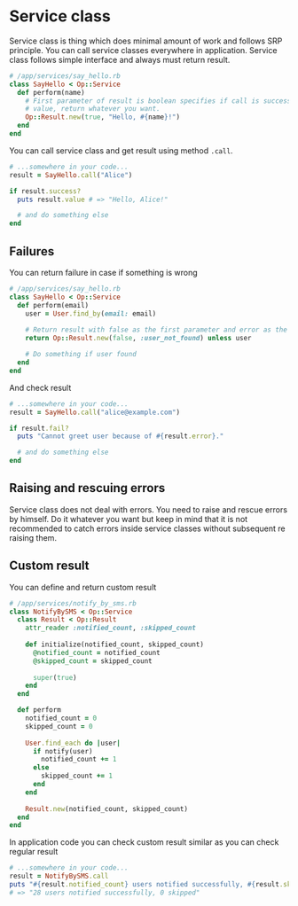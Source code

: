 # Service class

Service class is thing which does minimal amount of work and follows SRP principle. You can call service classes everywhere in application. Service class follows simple interface and always must return result.

```ruby
# /app/services/say_hello.rb
class SayHello < Op::Service
  def perform(name)
    # First parameter of result is boolean specifies if call is successfull or not. Second parameter is 
    # value, return whatever you want.
    Op::Result.new(true, "Hello, #{name}!")
  end
end
```

You can call service class and get result using method `.call`.

```ruby
# ...somewhere in your code...
result = SayHello.call("Alice")

if result.success?
  puts result.value # => "Hello, Alice!"

  # and do something else
end
```

## Failures

You can return failure in case if something is wrong

```ruby
# /app/services/say_hello.rb
class SayHello < Op::Service
  def perform(email)
    user = User.find_by(email: email)
    
    # Return result with false as the first parameter and error as the second.
    return Op::Result.new(false, :user_not_found) unless user

    # Do something if user found    
  end
end

```

And check result

```ruby
# ...somewhere in your code...
result = SayHello.call("alice@example.com")

if result.fail?
  puts "Cannot greet user because of #{result.error}."

  # and do something else
end
```

## Raising and rescuing errors

Service class does not deal with errors. You need to raise and rescue errors by himself. Do it whatever you 
want but keep in mind that it is not recommended to catch errors inside service classes without subsequent 
re raising them. 

## Custom result

You can define and return custom result

```ruby
# /app/services/notify_by_sms.rb
class NotifyBySMS < Op::Service
  class Result < Op::Result
    attr_reader :notified_count, :skipped_count
    
    def initialize(notified_count, skipped_count)
      @notified_count = notified_count
      @skipped_count = skipped_count 
      
      super(true)
    end  
  end

  def perform
    notified_count = 0
    skipped_count = 0
    
    User.find_each do |user|
      if notify(user)
        notified_count += 1
      else
        skipped_count += 1
      end
    end
    
    Result.new(notified_count, skipped_count)
  end
end
```

In application code you can check custom result similar as you can check regular result

```ruby
# ...somewhere in your code...
result = NotifyBySMS.call
puts "#{result.notified_count} users notified successfully, #{result.skipped_count} skipped"
# => "28 users notified successfully, 0 skipped" 
```
